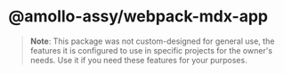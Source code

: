 # @amollo-assy/webpack-mdx-app

> **Note**: This package was not custom-designed for general use, the features it is configured to use in specific projects for the owner's needs. Use it if you need these features for your purposes.
